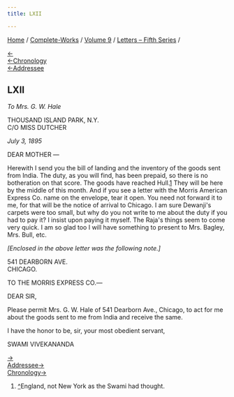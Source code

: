 ```yaml
---
title: LXII

---
```

<div>

[Home](../../../index.htm) / [Complete-Works](../../complete_works.htm)
/ [Volume 9](../volume_9_contents.htm) / [Letters – Fifth
Series](letters_fifth_series_contents.htm) /

[←](061_mother.htm)  
[←Chronology](061_mother.htm)  
[←Addressee](061_mother.htm)

## LXII

*To Mrs. G. W. Hale*

THOUSAND ISLAND PARK, N.Y.  
C/O MISS DUTCHER

*July 3, 1895*

DEAR MOTHER —

Herewith I send you the bill of landing and the inventory of the goods
sent from India. The duty, as you will find, has been prepaid, so there
is no botheration on that score. The goods have reached Hull.[1](#fn1)
They will be here by the middle of this month. And if you see a letter
with the Morris American Express Co. name on the envelope, tear it open.
You need not forward it to me, for that will be the notice of arrival to
Chicago. I am sure Dewanji's carpets were too small, but why do you not
write to me about the duty if you had to pay it? I insist upon paying it
myself. The Raja's things seem to come very quick. I am so glad too I
will have something to present to Mrs. Bagley, Mrs. Bull, etc.

*\[Enclosed in the above letter was the following note.\]*

541 DEARBORN AVE.  
CHICAGO.

TO THE MORRIS EXPRESS CO.—

DEAR SIR,

Please permit Mrs. G. W. Hale of 541 Dearborn Ave., Chicago, to act for
me about the goods sent to me from India and receive the same.

I have the honor to be, sir, your most obedient servant,

SWAMI VIVEKANANDA

[→](063_mother.htm)  
[Addressee→](064_mother.htm)  
[Chronology→](../../volume_5/epistles_first_series/045_mother.htm)

</div>

1.  [^](#fn1_1)England, not New York as the Swami had thought.
